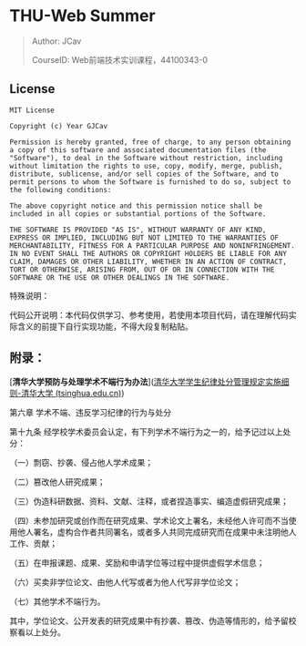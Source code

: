 # THU-Web Summer

> Author: JCav
>
> CourseID: Web前端技术实训课程，44100343-0







## License

```
MIT License

Copyright (c) Year GJCav

Permission is hereby granted, free of charge, to any person obtaining a copy of this software and associated documentation files (the "Software"), to deal in the Software without restriction, including without limitation the rights to use, copy, modify, merge, publish, distribute, sublicense, and/or sell copies of the Software, and to permit persons to whom the Software is furnished to do so, subject to the following conditions:

The above copyright notice and this permission notice shall be included in all copies or substantial portions of the Software.

THE SOFTWARE IS PROVIDED "AS IS", WITHOUT WARRANTY OF ANY KIND, EXPRESS OR IMPLIED, INCLUDING BUT NOT LIMITED TO THE WARRANTIES OF MERCHANTABILITY, FITNESS FOR A PARTICULAR PURPOSE AND NONINFRINGEMENT. IN NO EVENT SHALL THE AUTHORS OR COPYRIGHT HOLDERS BE LIABLE FOR ANY CLAIM, DAMAGES OR OTHER LIABILITY, WHETHER IN AN ACTION OF CONTRACT, TORT OR OTHERWISE, ARISING FROM, OUT OF OR IN CONNECTION WITH THE SOFTWARE OR THE USE OR OTHER DEALINGS IN THE SOFTWARE.
```



特殊说明：

代码公开说明：本代码仅供学习、参考使用，若使用本项目代码，请在理解代码实际含义的前提下自行实现功能，不得大段复制粘贴。



## 附录：

[**清华大学预防与处理学术不端行为办法**]([清华大学学生纪律处分管理规定实施细则-清华大学 (tsinghua.edu.cn)](https://www.tsinghua.edu.cn/info/1094/82878.htm))

第六章 学术不端、违反学习纪律的行为与处分

第十九条 经学校学术委员会认定，有下列学术不端行为之一的，给予记过以上处分：

（一）剽窃、抄袭、侵占他人学术成果；

（二）篡改他人研究成果；

（三）伪造科研数据、资料、文献、注释，或者捏造事实、编造虚假研究成果；

（四）未参加研究或创作而在研究成果、学术论文上署名，未经他人许可而不当使用他人署名，虚构合作者共同署名，或者多人共同完成研究而在成果中未注明他人工作、贡献；

（五）在申报课题、成果、奖励和申请学位等过程中提供虚假学术信息；

（六）买卖非学位论文、由他人代写或者为他人代写非学位论文；

（七）其他学术不端行为。

其中，学位论文、公开发表的研究成果中有抄袭、篡改、伪造等情形的，给予留校察看以上处分。